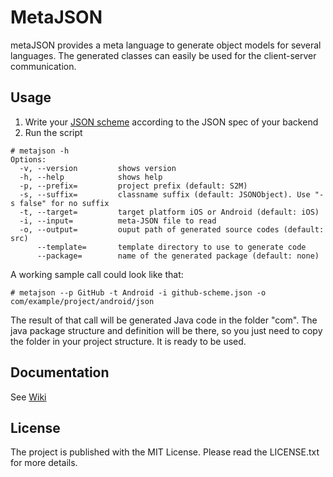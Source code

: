 # MetaJSON

metaJSON provides a meta language to generate object models for several languages. The generated classes can easily be used for the client-server communication.

## Usage

1. Write your [JSON scheme](https://github.com/sinnerschrader-mobile/metaJSON/wiki/Protocol) according to the JSON spec of your backend
2. Run the script

```
# metajson -h
Options:
  -v, --version         shows version
  -h, --help            shows help
  -p, --prefix=         project prefix (default: S2M)
  -s, --suffix=         classname suffix (default: JSONObject). Use "-s false" for no suffix
  -t, --target=         target platform iOS or Android (default: iOS)
  -i, --input=          meta-JSON file to read
  -o, --output=         ouput path of generated source codes (default: src)
      --template=       template directory to use to generate code
      --package=        name of the generated package (default: none)
```

A working sample call could look like that:
```
# metajson --p GitHub -t Android -i github-scheme.json -o com/example/project/android/json
```
The result of that call will be generated Java code in the folder "com". The java package structure and definition will be there, so you just need to copy the folder in your project structure. It is ready to be used.

## Documentation

See [Wiki](https://github.com/sinnerschrader-mobile/metaJSON/wiki)

## License
The project is published with the MIT License. Please read the LICENSE.txt for more details.
